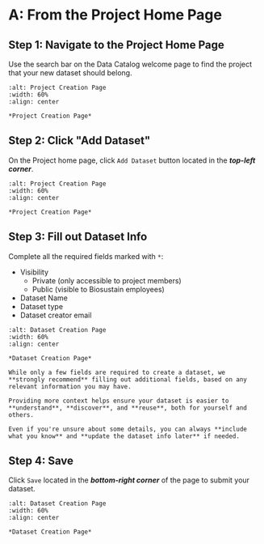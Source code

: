 # A: From the Project Home Page

## Step 1: Navigate to the Project Home Page 
Use the search bar on the Data Catalog welcome page to find the project that your new dataset should belong.


```{figure} ../../../_static/images/search_project.png
:alt: Project Creation Page
:width: 60%
:align: center

*Project Creation Page*

```

## Step 2: Click "Add Dataset" 
On the Project home page, click `Add Dataset` button located in the ***top-left corner***.


```{figure} ../../../_static/images/add_dataset_button.png
:alt: Project Creation Page
:width: 60%
:align: center

*Project Creation Page*

```

## Step 3: Fill out Dataset Info
Complete all the required fields marked with `*`:

* Visibility
    * Private (only accessible to project members)
    * Public (visible to Biosustain employees)
* Dataset Name
* Dataset type
* Dataset creator email




```{figure} ../../../_static/images/dataset_creation_page.png
:alt: Dataset Creation Page
:width: 60%
:align: center

*Dataset Creation Page*

```

```{tip}
While only a few fields are required to create a dataset, we **strongly recommend** filling out additional fields, based on any relevant information you may have.

Providing more context helps ensure your dataset is easier to **understand**, **discover**, and **reuse**, both for yourself and others.

Even if you're unsure about some details, you can always **include what you know** and **update the dataset info later** if needed.
```


## Step 4: Save
Click `Save` located in the ***bottom-right corner*** of the page to submit your dataset.

```{figure} ../../../_static/images/dataset_creation_save_button.png
:alt: Dataset Creation Page
:width: 60%
:align: center

*Dataset Creation Page*

```